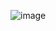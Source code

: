 ![image](https://github.com/prashantjagtap2909/CS50/assets/93985255/472c51e1-c883-4ef4-8a50-84142d9487bc)

